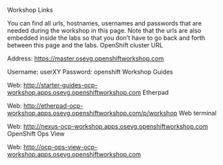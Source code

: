 Workshop Links

You can find all urls, hostnames, usernames and passwords that are needed during the workshop in this page. Note that the urls are also embedded inside the labs so that you don’t have to go back and forth between this page and the labs.
OpenShift cluster URL

Address: https://master.osevg.openshiftworkshop.com

Username: userXY
Password: openshift
Workshop Guides

Web: http://starter-guides-ocp-workshop.apps.osevg.openshiftworkshop.com
Etherpad

Web: http://etherpad-ocp-workshop.apps.osevg.openshiftworkshop.com/p/workshop
Web terminal

Web: http://nexus-ocp-workshop.apps.osevg.openshiftworkshop.com
OpenShift Ops View

Web: http://ocp-ops-view-ocp-workshop.apps.osevg.openshiftworkshop.com

